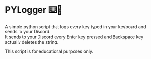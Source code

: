 # PYLogger ⌨️🐍
A simple python script that logs every key typed in your keyboard and sends to your Discord.  
It sends to your Discord every Enter key pressed and Backspace key actually deletes the string.

This script is for educational purposes only.
